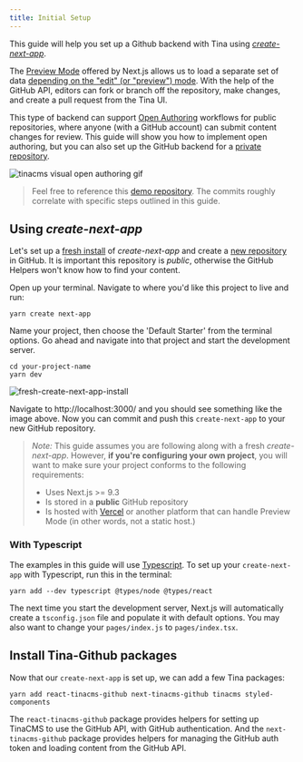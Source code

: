 ```yaml
---
title: Initial Setup
---
```


This guide will help you set up a Github backend with Tina using [_create-next-app_](https://nextjs.org/docs#setup).

The [Preview Mode](https://nextjs.org/docs/advanced-features/preview-mode) offered by Next.js allows us to load a separate set of data [depending on the "edit" (or "preview") mode](/blog/introducing-visual-open-authoring#using-nextjs-to-enable-edit-mode). With the help of the GitHub API, editors can fork or branch off the repository, make changes, and create a pull request from the Tina UI.

This type of backend can support [Open Authoring](/blog/introducing-visual-open-authoring#using-nextjs-to-enable-edit-mode) workflows for public repositories, where anyone (with a GitHub account) can submit content changes for review. This guide will show you how to implement open authoring, but you can also set up the GitHub backend for a [private repository](/guides/nextjs/github/configure-custom-app#private-repositories).

![tinacms visual open authoring gif](/gif/open-auth.gif)

> Feel free to reference this [demo repository](https://github.com/kendallstrautman/tina-open-auth). The commits roughly correlate with specific steps outlined in this guide.

## Using _create-next-app_

Let's set up a [fresh install](https://nextjs.org/docs#setup) of _create-next-app_ and create a [new repository](https://github.com/new) in GitHub. It is important this repository is _public_, otherwise the GitHub Helpers won't know how to find your content.

Open up your terminal. Navigate to where you'd like this project to live and run:

```bash,copy
yarn create next-app
```

Name your project, then choose the 'Default Starter' from the terminal options. Go ahead and navigate into that project and start the development server.

```bash,copy
cd your-project-name
yarn dev
```

![fresh-create-next-app-install](/img/github-open-auth-cna/create-next-app.png)

Navigate to http://localhost:3000/ and you should see something like the image above. Now you can commit and push this `create-next-app` to your new GitHub repository.

> _Note:_ This guide assumes you are following along with a fresh _create-next-app_. However, **if you're configuring your own project**, you will want to make sure your project conforms to the following requirements:
>
> - Uses Next.js >= 9.3
> - Is stored in a **public** GitHub repository
> - Is hosted with [Vercel](https://vercel.com/) or another platform that can handle Preview Mode (in other words, not a static host.)

### With Typescript

The examples in this guide will use [Typescript](https://www.typescriptlang.org/). To set up your `create-next-app` with Typescript, run this in the terminal:

```bash,copy
yarn add --dev typescript @types/node @types/react
```

The next time you start the development server, Next.js will automatically create a `tsconfig.json` file and populate it with default options. You may also want to change your `pages/index.js` to `pages/index.tsx`.

## Install Tina-Github packages

Now that our `create-next-app` is set up, we can add a few Tina packages:

```bash,copy
yarn add react-tinacms-github next-tinacms-github tinacms styled-components
```

The `react-tinacms-github` package provides helpers for setting up TinaCMS to use the GitHub API, with GitHub authentication. And the `next-tinacms-github` package provides helpers for managing the GitHub auth token and loading content from the GitHub API.
